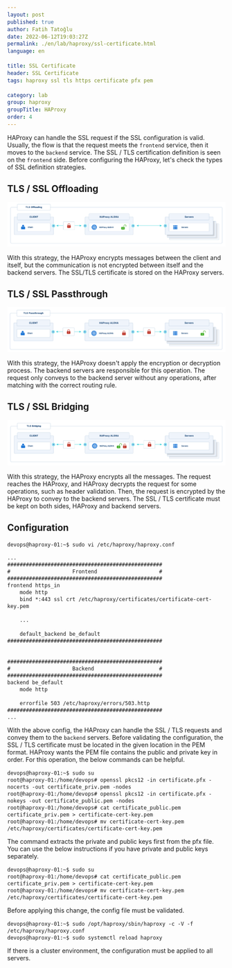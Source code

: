 ```yaml
---
layout: post
published: true
author: Fatih Tatoğlu
date: 2022-06-12T19:03:27Z
permalink: ./en/lab/haproxy/ssl-certificate.html
language: en

title: SSL Certificate
header: SSL Certificate
tags: haproxy ssl tls https certificate pfx pem

category: lab
group: haproxy
groupTitle: HAProxy
order: 4
---
```


HAProxy can handle the SSL request if the SSL configuration is valid. Usually, the flow is that the request meets the `frontend` service, then it moves to the `backend` service. The SSL / TLS certification definition is seen on the `frontend` side. Before configuring the HAProxy, let's check the types of SSL definition strategies.

## TLS / SSL Offloading

![TLS / SSL Offloading](../../../../image/tls-offloading.png "TLS Offloading - [HAProxy Encryption Strategies](https://www.haproxy.com/documentation/aloha/latest/security/tls/encryption-strategies/)")

With this strategy, the HAProxy encrypts messages between the client and itself, but the communication is not encrypted between itself and the backend servers. The SSL/TLS certificate is stored on the HAProxy servers.

## TLS / SSL Passthrough

![TLS / SSL Passthrough](../../../../image/tls-passthrough.png "TLS Passthrough - [HAProxy Encryption Strategies](https://www.haproxy.com/documentation/aloha/latest/security/tls/encryption-strategies/)")

With this strategy, the HAProxy doesn't apply the encryption or decryption process. The backend servers are responsible for this operation. The request only conveys to the backend server without any operations, after matching with the correct routing rule.

## TLS / SSL Bridging

![TLS / SSL Bridging](../../../../image/tls-bridging.png "TLS Bridging - [HAProxy Encryption Strategies](https://www.haproxy.com/documentation/aloha/latest/security/tls/encryption-strategies/)")

With this strategy, the HAProxy encrypts all the messages. The request reaches the HAProxy, and HAProxy decrypts the request for some operations, such as header validation. Then, the request is encrypted by the HAProxy to convey to the backend servers. The SSL / TLS certificate must be kept on both sides, HAProxy and backend servers.

## Configuration

```shell
devops@haproxy-01:~$ sudo vi /etc/haproxy/haproxy.conf
```

```nestedtext
...
##################################################
#                    Frontend                    #
##################################################
frontend https_in
    mode http
    bind *:443 ssl crt /etc/haproxy/certificates/certificate-cert-key.pem

    ...

    default_backend be_default
##################################################


##################################################
#                    Backend                     #
##################################################
backend be_default
    mode http

    errorfile 503 /etc/haproxy/errors/503.http
##################################################
...
```

With the above config, the HAProxy can handle the SSL / TLS requests and convey them to the `backend` servers. Before validating the configuration, the SSL / TLS certificate must be located in the given location in the PEM format. HAProxy wants the PEM file contains the public and private key in order. For this operation, the below commands can be helpful.

```shell
devops@haproxy-01:~$ sudo su
root@haproxy-01:/home/devops# openssl pkcs12 -in certificate.pfx -nocerts -out certificate_priv.pem -nodes
root@haproxy-01:/home/devops# openssl pkcs12 -in certificate.pfx -nokeys -out certificate_public.pem -nodes
root@haproxy-01:/home/devops# cat certificate_public.pem certificate_priv.pem > certificate-cert-key.pem
root@haproxy-01:/home/devops# mv certificate-cert-key.pem /etc/haproxy/certificates/certificate-cert-key.pem
```

The command extracts the private and public keys first from the pfx file. You can use the below instructions if you have private and public keys separately.

```shell
devops@haproxy-01:~$ sudo su
root@haproxy-01:/home/devops# cat certificate_public.pem certificate_priv.pem > certificate-cert-key.pem
root@haproxy-01:/home/devops# mv certificate-cert-key.pem /etc/haproxy/certificates/certificate-cert-key.pem
```

Before applying this change, the config file must be validated.

```shell
devops@haproxy-01:~$ sudo /opt/haproxy/sbin/haproxy -c -V -f /etc/haproxy/haproxy.conf
devops@haproxy-01:~$ sudo systemctl reload haproxy
```

If there is a cluster environment, the configuration must be applied to all servers.
